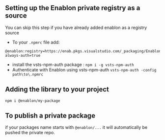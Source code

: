 ## Setting up the Enablon private registry as a source
You can skip this step if you have already added enablon as a registry source

- To your `.npmrc` file add:
```
@enablon:registry=https://enab.pkgs.visualstudio.com/_packaging/Enablon/npm/registry/
always-auth=true
```
- install the vsts-npm-auth package :
`npm i -g vsts-npm-auth`
- Authenticate with Enablon using vsts-npm-auth
`vsts-npm-auth -config path\to\.npmrc`

## Adding the library to your project
`npm i @enablon/my-package`

## To publish a private package
if your packages name starts with `@enablon/...` it will automatically be pushed the private repo.

